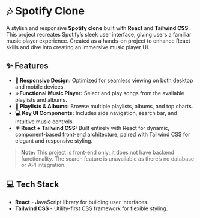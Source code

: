 # 🎶 Spotify Clone

A stylish and responsive **Spotify clone** built with **React** and **Tailwind CSS**. This project recreates Spotify’s sleek user interface, giving users a familiar music player experience. Created as a hands-on project to enhance React skills and dive into creating an immersive music player UI.

## ✨ Features

- **🎨 Responsive Design:** Optimized for seamless viewing on both desktop and mobile devices.
- **🎶 Functional Music Player:** Select and play songs from the available playlists and albums.
- **📁 Playlists & Albums:** Browse multiple playlists, albums, and top charts.
- **💻 Key UI Components:** Includes side navigation, search bar, and intuitive music controls.
- **⚛️ React + Tailwind CSS:** Built entirely with React for dynamic, component-based front-end architecture, paired with Tailwind CSS for elegant and responsive styling.

> **Note:** This project is front-end only; it does not have backend functionality. The search feature is unavailable as there’s no database or API integration.

## 💻 Tech Stack

- **React** - JavaScript library for building user interfaces.
- **Tailwind CSS** - Utility-first CSS framework for flexible styling.
